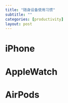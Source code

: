 ```yaml
---
title: "随身设备使用习惯"
subtitle: ""
categories: [productivity]
layout: post
---
```


# iPhone

# AppleWatch

# AirPods